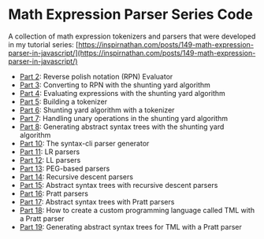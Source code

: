 # Math Expression Parser Series Code
A collection of math expression tokenizers and parsers that were developed in my tutorial series: [https://inspirnathan.com/posts/149-math-expression-parser-in-javascript/](https://inspirnathan.com/posts/149-math-expression-parser-in-javascript/)

* [Part 2](part-2/README.md): Reverse polish notation (RPN) Evaluator 
* [Part 3](part-3/README.md): Converting to RPN with the shunting yard algorithm
* [Part 4](part-4/README.md): Evaluating expressions with the shunting yard algorithm
* [Part 5](part-5/README.md): Building a tokenizer
* [Part 6](part-6/README.md): Shunting yard algorithm with a tokenizer
* [Part 7](part-7/README.md): Handling unary operations in the shunting yard algorithm
* [Part 8](part-8/README.md): Generating abstract syntax trees with the shunting yard algorithm
* [Part 10](part-10/README.md): The syntax-cli parser generator
* [Part 11](part-11/README.md): LR parsers
* [Part 12](part-12/README.md): LL parsers
* [Part 13](part-13/README.md): PEG-based parsers
* [Part 14](part-14/README.md): Recursive descent parsers
* [Part 15](part-15/README.md): Abstract syntax trees with recursive descent parsers
* [Part 16](part-16/README.md): Pratt parsers
* [Part 17](part-17/README.md): Abstract syntax trees with Pratt parsers
* [Part 18](part-18/README.md): How to create a custom programming language called TML with a Pratt parser
* [Part 19](part-19/README.md): Generating abstract syntax trees for TML with a Pratt parser